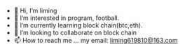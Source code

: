 - 👋 Hi, I’m liming
- 👀 I’m interested in program, football.
- 🌱 I’m currently learning block chain(btc,eth).
- 💞️ I’m looking to collaborate on block chain
- 📫 How to reach me ...
my email: liming619810@163.com
<!---
liming619810/liming619810 is a ✨ special ✨ repository because its `README.md` (this file) appears on your GitHub profile.
You can click the Preview link to take a look at your changes.
--->
